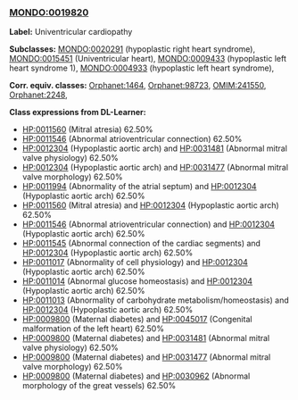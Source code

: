 
### [MONDO:0019820](http://purl.obolibrary.org/obo/MONDO_0019820)
**Label:** Univentricular cardiopathy

**Subclasses:** [MONDO:0020291](http://purl.obolibrary.org/obo/MONDO_0020291) (hypoplastic right heart syndrome), [MONDO:0015451](http://purl.obolibrary.org/obo/MONDO_0015451) (Univentricular heart), [MONDO:0009433](http://purl.obolibrary.org/obo/MONDO_0009433) (hypoplastic left heart syndrome 1), [MONDO:0004933](http://purl.obolibrary.org/obo/MONDO_0004933) (hypoplastic left heart syndrome), 

**Corr. equiv. classes:** [Orphanet:1464](http://www.orpha.net/ORDO/Orphanet_1464), [Orphanet:98723](http://www.orpha.net/ORDO/Orphanet_98723), [OMIM:241550](http://purl.obolibrary.org/obo/OMIM_241550), [Orphanet:2248](http://www.orpha.net/ORDO/Orphanet_2248), 

**Class expressions from DL-Learner:**

- [HP:0011560](http://purl.obolibrary.org/obo/HP_0011560) (Mitral atresia) 62.50%
- [HP:0011546](http://purl.obolibrary.org/obo/HP_0011546) (Abnormal atrioventricular connection) 62.50%
- [HP:0012304](http://purl.obolibrary.org/obo/HP_0012304) (Hypoplastic aortic arch) and [HP:0031481](http://purl.obolibrary.org/obo/HP_0031481) (Abnormal mitral valve physiology) 62.50%
- [HP:0012304](http://purl.obolibrary.org/obo/HP_0012304) (Hypoplastic aortic arch) and [HP:0031477](http://purl.obolibrary.org/obo/HP_0031477) (Abnormal mitral valve morphology) 62.50%
- [HP:0011994](http://purl.obolibrary.org/obo/HP_0011994) (Abnormality of the atrial septum) and [HP:0012304](http://purl.obolibrary.org/obo/HP_0012304) (Hypoplastic aortic arch) 62.50%
- [HP:0011560](http://purl.obolibrary.org/obo/HP_0011560) (Mitral atresia) and [HP:0012304](http://purl.obolibrary.org/obo/HP_0012304) (Hypoplastic aortic arch) 62.50%
- [HP:0011546](http://purl.obolibrary.org/obo/HP_0011546) (Abnormal atrioventricular connection) and [HP:0012304](http://purl.obolibrary.org/obo/HP_0012304) (Hypoplastic aortic arch) 62.50%
- [HP:0011545](http://purl.obolibrary.org/obo/HP_0011545) (Abnormal connection of the cardiac segments) and [HP:0012304](http://purl.obolibrary.org/obo/HP_0012304) (Hypoplastic aortic arch) 62.50%
- [HP:0011017](http://purl.obolibrary.org/obo/HP_0011017) (Abnormality of cell physiology) and [HP:0012304](http://purl.obolibrary.org/obo/HP_0012304) (Hypoplastic aortic arch) 62.50%
- [HP:0011014](http://purl.obolibrary.org/obo/HP_0011014) (Abnormal glucose homeostasis) and [HP:0012304](http://purl.obolibrary.org/obo/HP_0012304) (Hypoplastic aortic arch) 62.50%
- [HP:0011013](http://purl.obolibrary.org/obo/HP_0011013) (Abnormality of carbohydrate metabolism/homeostasis) and [HP:0012304](http://purl.obolibrary.org/obo/HP_0012304) (Hypoplastic aortic arch) 62.50%
- [HP:0009800](http://purl.obolibrary.org/obo/HP_0009800) (Maternal diabetes) and [HP:0045017](http://purl.obolibrary.org/obo/HP_0045017) (Congenital malformation of the left heart) 62.50%
- [HP:0009800](http://purl.obolibrary.org/obo/HP_0009800) (Maternal diabetes) and [HP:0031481](http://purl.obolibrary.org/obo/HP_0031481) (Abnormal mitral valve physiology) 62.50%
- [HP:0009800](http://purl.obolibrary.org/obo/HP_0009800) (Maternal diabetes) and [HP:0031477](http://purl.obolibrary.org/obo/HP_0031477) (Abnormal mitral valve morphology) 62.50%
- [HP:0009800](http://purl.obolibrary.org/obo/HP_0009800) (Maternal diabetes) and [HP:0030962](http://purl.obolibrary.org/obo/HP_0030962) (Abnormal morphology of the great vessels) 62.50%


